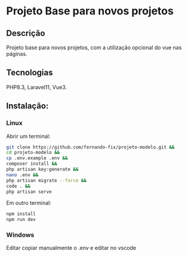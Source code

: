 # Projeto Base para novos projetos

## Descrição

Projeto base para novos projetos, com a utilização opcional do vue nas páginas.

## Tecnologias

PHP8.3, Laravel11, Vue3.

## Instalação:

### Linux
Abrir um terminal:
```bash
git clone https://github.com/fernando-fix/projeto-modelo.git &&
cd projeto-modelo &&
cp .env.example .env &&
composer install &&
php artisan key:generate &&
nano .env &&
php artisan migrate --force &&
code . &&
php artisan serve
```
Em outro terminal:
```bash
npm install
npm run dev
```

### Windows
Editar copiar manualmente o .env e editar no vscode
